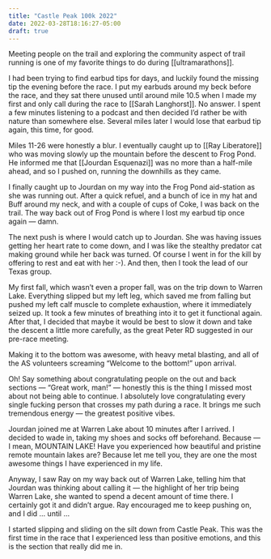 ```yaml
---
title: "Castle Peak 100k 2022"
date: 2022-03-28T18:16:27-05:00
draft: true
---
```


Meeting people on the trail and exploring the community aspect of trail running is one of my favorite things to do during [[ultramarathons]].

I had been trying to find earbud tips for days, and luckily found the missing tip the evening before the race. I put my earbuds around my beck before the race, and they sat there unused until around mile 10.5 when I made my first and only call during the race to [[Sarah Langhorst]]. No answer. I spent a few minutes listening to a podcast and then decided I’d rather be with nature than somewhere else. Several miles later I would lose that earbud tip again, this time, for good.

Miles 11-26 were honestly a blur. I eventually caught up to [[Ray Liberatore]] who was moving slowly up the mountain before the descent to Frog Pond. He informed me that [[Jourdan Esquenazi]] was no more than a half-mile ahead, and so I pushed on, running the downhills as they came.

I finally caught up to Jourdan on my way into the Frog Pond aid-station as she was running out. After a quick refuel, and a bunch of ice in my hat and Buff around my neck, and with a couple of cups of Coke, I was back on the trail. The way back out of Frog Pond is where I lost my earbud tip once again — damn.

The next push is where I would catch up to Jourdan. She was having issues getting her heart rate to come down, and I was like the stealthy predator cat making ground while her back was turned. Of course I went in for the kill by offering to rest and eat with her :-). And then, then I took the lead of our Texas group.

My first fall, which wasn’t even a proper fall, was on the trip down to Warren Lake. Everything slipped but my left leg, which saved me from falling but pushed my left calf muscle to complete exhaustion, where it immediately seized up. It took a few minutes of breathing into it to get it functional again. After that, I decided that maybe it would be best to slow it down and take the descent a little more carefully, as the great Peter RD suggested in our pre-race meeting.

Making it to the bottom was awesome, with heavy metal blasting, and all of the AS volunteers screaming “Welcome to the bottom!” upon arrival.

Oh! Say something about congratulating people on the out and back sections — “Great work, man!” — honestly this is the thing I missed most about not being able to continue. I absolutely love congratulating every single fucking person that crosses my path during a race. It brings me such tremendous energy — the greatest positive vibes.

Jourdan joined me at Warren Lake about 10 minutes after I arrived. I decided to wade in, taking my shoes and socks off beforehand. Because — I mean, MOUNTAIN LAKE! Have you experienced how beautiful and pristine remote mountain lakes are? Because let me tell you, they are one the most awesome things I have experienced in my life.

Anyway, I saw Ray on my way back out of Warren Lake, telling him that Jourdan was thinking about calling it — the highlight of her trip being Warren Lake, she wanted to spend a decent amount of time there. I certainly got it and didn’t argue. Ray encouraged me to keep pushing on, and I did … until …

I started slipping and sliding on the silt down from Castle Peak. This was the first time in the race that I experienced less than positive emotions, and this is the section that really did me in.

